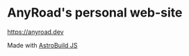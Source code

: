 # AnyRoad's personal web-site

https://anyroad.dev

Made with [AstroBuild JS](https://docs.astro.build/)
